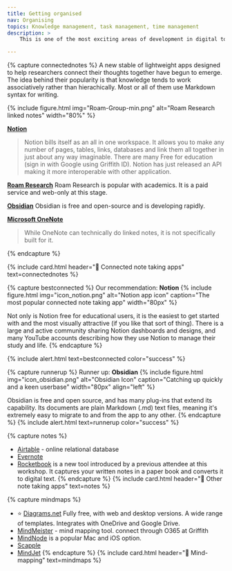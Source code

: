```yaml
---
title: Getting organised
nav: Organising
topics: Knowledge management, task management, time management
description: >
    This is one of the most exciting areas of development in digital tools for research. How to organise and connect your thoughts and plans so that you become a knowledge powerhouse!

---
```


{% capture connectednotes %}
A new stable of lightweight apps designed to help researchers connect their thoughts together have begun to emerge. The idea behind their popularity is that knowledge tends to work associatively rather than hierachically. Most or all of them use Markdown syntax for writing. 

{% include figure.html img="Roam-Group-min.png" alt="Roam Research linked notes" width="80%" %}

 **[Notion](http://www.notion.so)** 
> Notion bills itself as an all in one workspace. It allows you to make any number of pages, tables, links, databases and link them all together in just about any way imaginable. There are many 
> Free for education (sign in with Google using Griffith ID). 
> Notion has just released an API making it more interoperable with other application. 

**[Roam Research](https://roamresearch.com)**
Roam Research is popular with academics. It is a paid service and web-only at this stage. 

**[Obsidian](https://obsidian.md)** 
Obsidian is free and open-source and is developing rapidly.

**[Microsoft OneNote](https://www.onenote.com/hrd)**
> While OneNote can technically do linked notes, it is not specifically built for it. 

 {% endcapture %}

{% include card.html header="📒 Connected note taking apps" text=connectednotes %}

{% capture bestconnected %}
Our recommendation: **Notion**
{% include figure.html img="icon_notion.png" alt="Notion app icon" caption="The most popular connected note taking app" width="80px" %}

Not only is Notion free for educational users, it is the easiest to get started with and the most visually attractive (if you like that sort of thing). There is a large and active community sharing Notion dashboards and designs, and many YouTube accounts describing how they use Notion to manage their study and life. 
{% endcapture %}

{% include alert.html text=bestconnected color="success" %}

{% capture runnerup %}
Runner up: **Obsidian**
{% include figure.html img="icon_obsidian.png" alt="Obsidian Icon" caption="Catching up quickly and a keen userbase" width="80px" align="left" %}

Obsidian is free and open source, and has many plug-ins that extend its capability. Its documents are plain Markdown (.md) text files, meaning it's extremely easy to migrate to and from the app to any other. 
{% endcapture %}
{% include alert.html text=runnerup color="success" %}


{% capture notes %}
 - [Airtable](www.airtable.com) - online relational database
 - [Evernote](https://evernote.com)
 - [Rocketbook](https://getrocketbook.com.au/) is a new tool introduced by a previous attendee at this workshop. It captures your written notes in a paper book and converts it to digital text.
 {% endcapture %}
 {% include card.html header="📒 Other note taking apps" text=notes %}



{% capture mindmaps %}
 - ⭐️ [Diagrams.net](https://app.diagrams.net/) Fully free, with web and desktop versions. A wide range of templates. Integrates with OneDrive and Google Drive.
 - [MindMeister](https://www.mindmeister.com) - mind mapping tool. connect through O365 at Griffith
 - [MindNode](https://mindnode.com) is a popular Mac and iOS option.
 - [Scapple](https://www.literatureandlatte.com/scapple/overview)
 - [MindJet](https://www.mindjet.com)
{% endcapture %}
{% include card.html header="🧠 Mind-mapping" text=mindmaps %}

